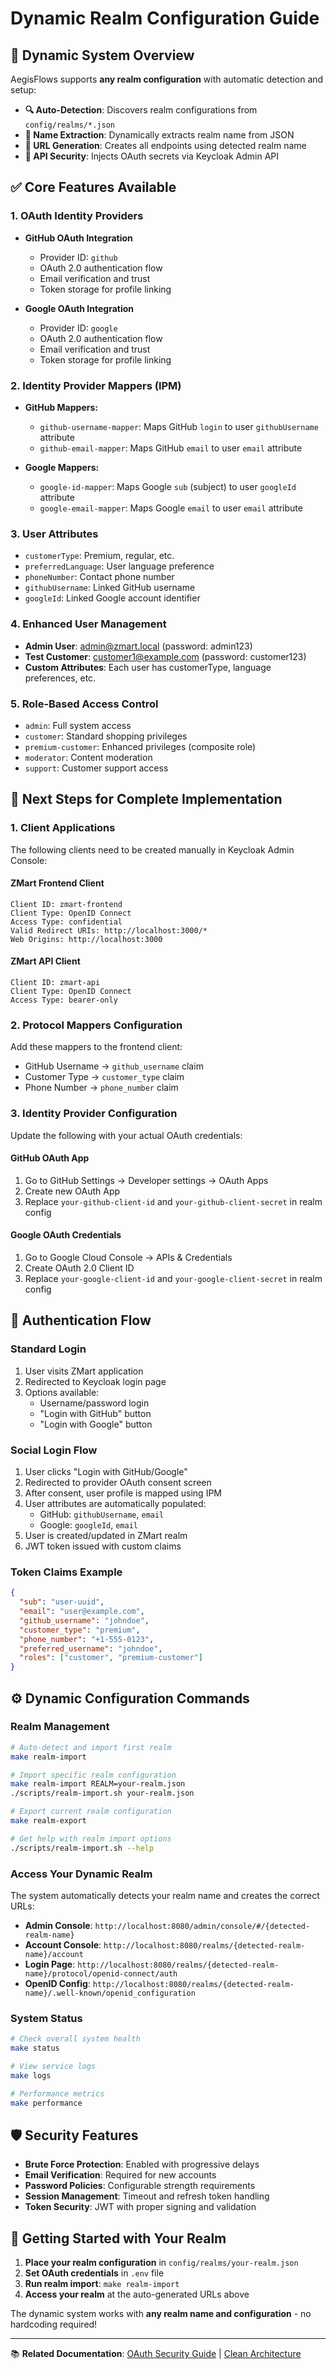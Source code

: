 # Dynamic Realm Configuration Guide

## 🎯 Dynamic System Overview

AegisFlows supports **any realm configuration** with automatic detection and setup:

- **🔍 Auto-Detection**: Discovers realm configurations from `config/realms/*.json`
- **📝 Name Extraction**: Dynamically extracts realm name from JSON
- **🔗 URL Generation**: Creates all endpoints using detected realm name
- **🔐 API Security**: Injects OAuth secrets via Keycloak Admin API

## ✅ Core Features Available

### 1. OAuth Identity Providers
- **GitHub OAuth Integration**
  - Provider ID: `github`  
  - OAuth 2.0 authentication flow
  - Email verification and trust
  - Token storage for profile linking

- **Google OAuth Integration**
  - Provider ID: `google`
  - OAuth 2.0 authentication flow  
  - Email verification and trust
  - Token storage for profile linking

### 2. Identity Provider Mappers (IPM)
- **GitHub Mappers:**
  - `github-username-mapper`: Maps GitHub `login` to user `githubUsername` attribute
  - `github-email-mapper`: Maps GitHub `email` to user `email` attribute

- **Google Mappers:**
  - `google-id-mapper`: Maps Google `sub` (subject) to user `googleId` attribute
  - `google-email-mapper`: Maps Google `email` to user `email` attribute

### 3. User Attributes
- `customerType`: Premium, regular, etc.
- `preferredLanguage`: User language preference
- `phoneNumber`: Contact phone number
- `githubUsername`: Linked GitHub username
- `googleId`: Linked Google account identifier

### 4. Enhanced User Management
- **Admin User**: admin@zmart.local (password: admin123)
- **Test Customer**: customer1@example.com (password: customer123)
- **Custom Attributes**: Each user has customerType, language preferences, etc.

### 5. Role-Based Access Control
- `admin`: Full system access
- `customer`: Standard shopping privileges
- `premium-customer`: Enhanced privileges (composite role)
- `moderator`: Content moderation
- `support`: Customer support access

## 🚧 Next Steps for Complete Implementation

### 1. Client Applications
The following clients need to be created manually in Keycloak Admin Console:

#### ZMart Frontend Client
```
Client ID: zmart-frontend
Client Type: OpenID Connect
Access Type: confidential
Valid Redirect URIs: http://localhost:3000/*
Web Origins: http://localhost:3000
```

#### ZMart API Client  
```
Client ID: zmart-api
Client Type: OpenID Connect
Access Type: bearer-only
```

### 2. Protocol Mappers Configuration
Add these mappers to the frontend client:
- GitHub Username → `github_username` claim
- Customer Type → `customer_type` claim  
- Phone Number → `phone_number` claim

### 3. Identity Provider Configuration
Update the following with your actual OAuth credentials:

#### GitHub OAuth App
1. Go to GitHub Settings → Developer settings → OAuth Apps
2. Create new OAuth App
3. Replace `your-github-client-id` and `your-github-client-secret` in realm config

#### Google OAuth Credentials
1. Go to Google Cloud Console → APIs & Credentials
2. Create OAuth 2.0 Client ID
3. Replace `your-google-client-id` and `your-google-client-secret` in realm config

## 🔗 Authentication Flow

### Standard Login
1. User visits ZMart application
2. Redirected to Keycloak login page
3. Options available:
   - Username/password login
   - "Login with GitHub" button
   - "Login with Google" button

### Social Login Flow
1. User clicks "Login with GitHub/Google"
2. Redirected to provider OAuth consent screen
3. After consent, user profile is mapped using IPM
4. User attributes are automatically populated:
   - GitHub: `githubUsername`, `email`
   - Google: `googleId`, `email`
5. User is created/updated in ZMart realm
6. JWT token issued with custom claims

### Token Claims Example
```json
{
  "sub": "user-uuid",
  "email": "user@example.com",
  "github_username": "johndoe",
  "customer_type": "premium",
  "phone_number": "+1-555-0123",
  "preferred_username": "johndoe",
  "roles": ["customer", "premium-customer"]
}
```

## ⚙️ Dynamic Configuration Commands

### Realm Management

```bash
# Auto-detect and import first realm
make realm-import

# Import specific realm configuration
make realm-import REALM=your-realm.json
./scripts/realm-import.sh your-realm.json

# Export current realm configuration
make realm-export

# Get help with realm import options
./scripts/realm-import.sh --help
```

### Access Your Dynamic Realm

The system automatically detects your realm name and creates the correct URLs:

- **Admin Console**: `http://localhost:8080/admin/console/#/{detected-realm-name}`
- **Account Console**: `http://localhost:8080/realms/{detected-realm-name}/account`
- **Login Page**: `http://localhost:8080/realms/{detected-realm-name}/protocol/openid-connect/auth`
- **OpenID Config**: `http://localhost:8080/realms/{detected-realm-name}/.well-known/openid_configuration`

### System Status

```bash
# Check overall system health
make status

# View service logs
make logs

# Performance metrics
make performance
```

## 🛡️ Security Features

- **Brute Force Protection**: Enabled with progressive delays
- **Email Verification**: Required for new accounts
- **Password Policies**: Configurable strength requirements
- **Session Management**: Timeout and refresh token handling
- **Token Security**: JWT with proper signing and validation

## 🚀 Getting Started with Your Realm

1. **Place your realm configuration** in `config/realms/your-realm.json`
2. **Set OAuth credentials** in `.env` file
3. **Run realm import**: `make realm-import`
4. **Access your realm** at the auto-generated URLs above

The dynamic system works with **any realm name and configuration** - no hardcoding required!

---

📚 **Related Documentation**: [OAuth Security Guide](OAUTH_SECURITY_GUIDE.md) | [Clean Architecture](CLEAN_ARCHITECTURE.md)
